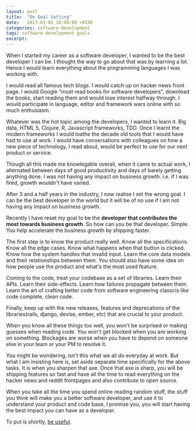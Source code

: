 ```yaml
---
layout: post
title:  "On Goal Setting"
date:   2017-01-02 16:00:00 +0530
categories: software-development
tags: software-development goals
excerpt: 
---
```

When I started my career as a software developer, I wanted to be the best developer I can be. I thought the way to go about that was by learning a lot. Hence I would learn everything about the programming languages I was working with. 

I would read all famous tech blogs. I would catch up on hacker news front page. I would Google "must read books for software developers", download the books, start reading them and would lose interest halfway through. I would participate in language, editor and framework wars online with so much enthusiasm.

Whatever was the hot topic among the developers, I wanted to learn it. Big data, HTML 5, Clojure, R, Javascript frameworks, TDD. Once I learnt the modern frameworks I would loathe the decade old tools that I would have had to use at work. I would have conversations with colleagues on how a new piece of technology, I read about, would be perfect to use for our next product or service.

Though all this made me knowlegable overall, when it came to actual work, I alternated between days of good productivity and days of barely getting anything done. I was not having any impact on business growth. i.e. if I was fired, growth wouldn't have varied.

After 3 and a half years in the industry, I now realise I set the wrong goal. I can be the best developer in the world but it will be of no use if I am not having any impact on business growth.

Recently I have reset my goal to be the **developer that contributes the most towards business growth**. So how can you be that developer. Simple. You help accelerate the business growth by shipping faster.

The first step is to know the product really well. Know all the specifications. Know all the edge cases. Know what happens when that button is clicked. Know how the system handles that invalid input. Learn the core data models and their relationships between them. You should also have some idea on how people use the product and what's the most used feature.

Coming to the code, treat your codebase as a set of libraries. Learn their APIs. Learn their side-effects. Learn how failures propagate between them. Learn the art of crafting better code from software engineering classcis like code complete, clean code.

Finally, keep up with the new releases, features and deprecations of the libraries(rails, django, devise, ember, etc) that are crucial to your product.

When you know all these things too well, you won't be surprised or making guesses when reading code. You won't get blocked when you are working on something. Blockages are worse when you have to depend on someone else in your team or your PM to resolve it.

You might be wondering, isn't this what we all do everyday at work. But what I am insisting here is, set aside separate time specifically for the above tasks. It is when you sharpen that axe. Once that axe is sharp, you will be shipping features so fast and have all the time to read everything on the hacker news and reddit frontpages and also contribute to open source.

When you take all the time you spend online reading random stuff, the stuff you think will make you a better software developer, and use it to understand your product and code base, I promise you, you will start having the best impact you can have as a developer. 

To put is shortly, [be useful](https://medium.com/art-of-practicality/the-purpose-of-life-is-not-happiness-its-usefulness-65064d0cdd59#.6xqpjpvyi).
